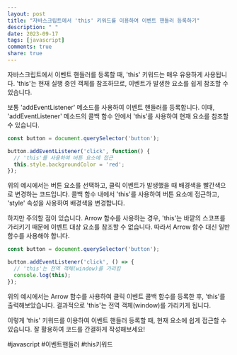 ```yaml
---
layout: post
title: "자바스크립트에서 'this' 키워드를 이용하여 이벤트 핸들러 등록하기"
description: " "
date: 2023-09-17
tags: [javascript]
comments: true
share: true
---
```


자바스크립트에서 이벤트 핸들러를 등록할 때, 'this' 키워드는 매우 유용하게 사용됩니다. 'this'는 현재 실행 중인 객체를 참조하므로, 이벤트가 발생한 요소를 쉽게 참조할 수 있습니다.

보통 'addEventListener' 메소드를 사용하여 이벤트 핸들러를 등록합니다. 이때, 'addEventListener' 메소드의 콜백 함수 안에서 'this'를 사용하여 현재 요소를 참조할 수 있습니다.

```javascript
const button = document.querySelector('button');

button.addEventListener('click', function() {
  // 'this'를 사용하여 버튼 요소에 접근
  this.style.backgroundColor = 'red';
});
```

위의 예시에서는 버튼 요소를 선택하고, 클릭 이벤트가 발생했을 때 배경색을 빨간색으로 변경하는 코드입니다. 콜백 함수 내에서 'this'를 사용하여 버튼 요소에 접근하고, 'style' 속성을 사용하여 배경색을 변경합니다.

하지만 주의할 점이 있습니다. Arrow 함수를 사용하는 경우, 'this'는 바깥의 스코프를 가리키기 때문에 이벤트 대상 요소를 참조할 수 없습니다. 따라서 Arrow 함수 대신 일반 함수를 사용해야 합니다.

```javascript
const button = document.querySelector('button');

button.addEventListener('click', () => {
  // 'this'는 전역 객체(window)를 가리킴
  console.log(this);
});
```

위의 예시에서는 Arrow 함수를 사용하여 클릭 이벤트 콜백 함수를 등록한 후, 'this'를 출력해보았습니다. 결과적으로 'this'는 전역 객체(window)를 가리키게 됩니다.

이렇게 'this' 키워드를 이용하여 이벤트 핸들러 등록할 때, 현재 요소에 쉽게 접근할 수 있습니다. 잘 활용하여 코드를 간결하게 작성해보세요!

#javascript #이벤트핸들러 #this키워드